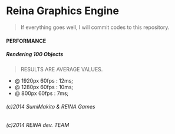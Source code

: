 Reina Graphics Engine
=================

> If everything goes well, I will commit codes to this repository.

#### PERFORMANCE

##### Rendering 100 Objects

> RESULTS ARE AVERAGE VALUES.

* @ 1920px 60fps : 12ms;
* @ 1280px 60fps : 10ms;
* @ 800px 60fps : 7ms;

###### (c)2014 SumiMakito & REINA Games
###### (c)2014 REINA dev. TEAM